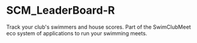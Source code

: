 # SCM_LeaderBoard-R
Track your club's swimmers and house scores. Part of the SwimClubMeet eco system of applications to run your swimming meets.
